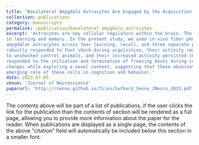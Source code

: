 ```yaml
---
title: "Basolateral Amygdala Astrocytes Are Engaged by the Acquisition and Expression of a Contextual Fear Memory"
collection: publications
category: manuscripts
permalink: /publication/basolateral_amygdala_astrocytes
excerpt: 'Astrocytes are key cellular regulators within the brain. The basolateral amygdala (BLA) is implicated in fear memory processing, yet most research has entirely focused on neuronal mechanisms, despite a significant body of work implicating astrocytes
in learning and memory. In the present study, we used in vivo fiber photometry in C57BL/6J male mice to record from
amygdalar astrocytes across fear learning, recall, and three separate periods of extinction. We found that BLA astrocytes
robustly responded to foot shock during acquisition, their activity remained remarkably elevated across days in comparison
to unshocked control animals, and their increased activity persisted throughout extinction. Further, we found that astrocytes
responded to the initiation and termination of freezing bouts during contextual fear conditioning and recall, and this behavior-locked pattern of activity did not persist throughout the extinction sessions. Importantly, astrocytes do not display these
changes while exploring a novel context, suggesting that these observations are specific to the original fear-associated environment. Chemogenetic inhibition of fear ensembles in the BLA did not affect freezing behavior or astrocytic calcium dynamics. Overall, our work presents a real-time role for amygdalar astrocytes in fear processing and provides new insight into the
emerging role of these cells in cognition and behavior.'
date: 2023-07-05
venue: 'Journal of Neuroscience'
paperurl: 'http://rsenne.github.io/files/Suthard_Senne_JNeuro_2023.pdf'
---
```


The contents above will be part of a list of publications, if the user clicks the link for the publication than the contents of section will be rendered as a full page, allowing you to provide more information about the paper for the reader. When publications are displayed as a single page, the contents of the above "citation" field will automatically be included below this section in a smaller font.